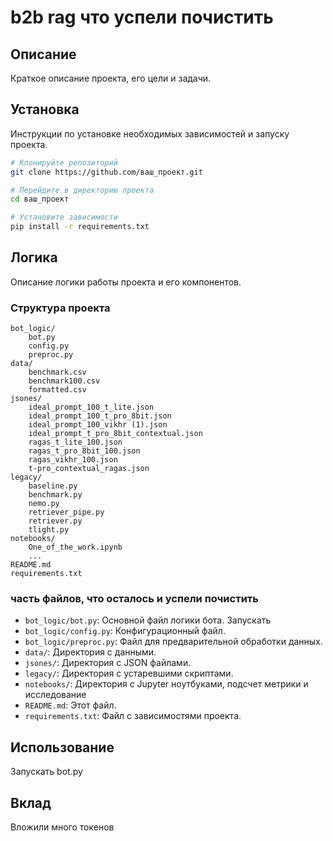 # b2b rag что успели почистить

## Описание
Краткое описание проекта, его цели и задачи.

## Установка
Инструкции по установке необходимых зависимостей и запуску проекта.

```bash
# Клонируйте репозиторий
git clone https://github.com/ваш_проект.git

# Перейдите в директорию проекта
cd ваш_проект

# Установите зависимости
pip install -r requirements.txt
```

## Логика
Описание логики работы проекта и его компонентов.

### Структура проекта
```plaintext
bot_logic/
    bot.py
    config.py
    preproc.py
data/
    benchmark.csv
    benchmark100.csv
    formatted.csv
jsones/
    ideal_prompt_100_t_lite.json
    ideal_prompt_100_t_pro_8bit.json
    ideal_prompt_100_vikhr (1).json
    ideal_prompt_t_pro_8bit_contextual.json
    ragas_t_lite_100.json
    ragas_t_pro_8bit_100.json
    ragas_vikhr_100.json
    t-pro_contextual_ragas.json
legacy/
    baseline.py
    benchmark.py
    nemo.py
    retriever_pipe.py
    retriever.py
    tlight.py
notebooks/
    One_of_the_work.ipynb
    ...
README.md
requirements.txt
```

### часть файлов, что осталось и успели почистить
- `bot_logic/bot.py`: Основной файл логики бота. Запускать
- `bot_logic/config.py`: Конфигурационный файл.
- `bot_logic/preproc.py`: Файл для предварительной обработки данных.
- `data/`: Директория с данными.
- `jsones/`: Директория с JSON файлами.
- `legacy/`: Директория с устаревшими скриптами.
- `notebooks/`: Директория с Jupyter ноутбуками, подсчет метрики и исследование
- `README.md`: Этот файл.
- `requirements.txt`: Файл с зависимостями проекта.

## Использование
Запускать bot.py

## Вклад
Вложили много токенов 